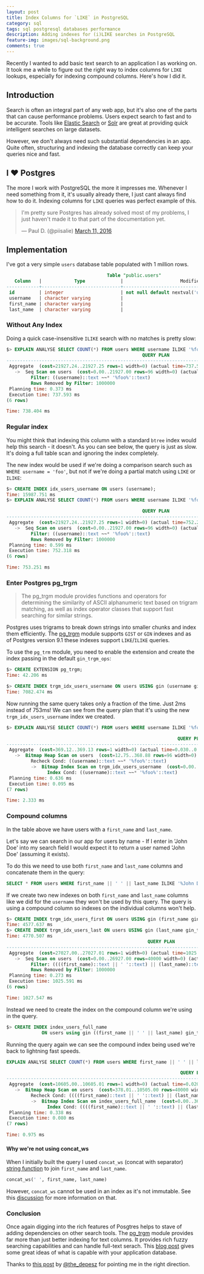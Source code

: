 ```yaml
---
layout: post
title: Index Columns for `LIKE` in PostgreSQL
category: sql
tags: sql postgresql databases performance
description: Adding indexes for (i)LIKE searches in PostgreSQL
feature-img: images/sql-background.png
comments: true
---
```


Recently I wanted to add basic text search to an application I as working on. It took me a while to figure out the right way to index columns for `LIKE` lookups, especially for indexing compound columns. Here's how I did it.

## Introduction

Search is often an integral part of any web app, but it's also one of the parts that can cause performance problems. Users expect search to fast and to be accurate. Tools like [Elastic Search](https://www.elastic.co/products/elasticsearch) or [Solr](http://lucene.apache.org/solr/) are great at providing quick intelligent searches on large datasets. 

However, we don't always need such substantial dependencies in an app. Quite often, structuring and indexing the database correctly can keep your queries nice and fast.

## I ❤ Postgres

The more I work with PostgreSQL the more it impresses me. Whenever I need something from it, it's usually already there, I just cant always find how to do it. Indexing columns for `LIKE` queries was perfect example of this.

<blockquote class="twitter-tweet" data-lang="en">
  <p lang="en" dir="ltr">
    I&#39;m pretty sure Postgres has already solved most of my problems, I just haven&#39;t made it to that part of the documentation yet.
  </p>&mdash; Paul D. (@piisalie) 
  <a href="https://twitter.com/piisalie/status/708320089280352257">March 11, 2016</a>
</blockquote>
<script async src="//platform.twitter.com/widgets.js" charset="utf-8"></script>

## Implementation

I've got a very simple `users` database table populated with 1 million rows.

```sql
                                     Table "public.users"
   Column   |            Type             |                     Modifiers
------------+-----------------------------+----------------------------------------------------
 id         | integer                     | not null default nextval('users_id_seq'::regclass)
 username   | character varying           |
 first_name | character varying           |
 last_name  | character varying           |
```


### Without Any Index

Doing a quick case-insensitive `ILIKE` search with no matches is pretty slow:

```sql
$> EXPLAIN ANALYSE SELECT COUNT(*) FROM users WHERE username ILIKE '%foo%';
                                                  QUERY PLAN
--------------------------------------------------------------------------------------------------------------
 Aggregate  (cost=21927.24..21927.25 rows=1 width=0) (actual time=737.523..737.523 rows=1 loops=1)
   ->  Seq Scan on users  (cost=0.00..21927.00 rows=96 width=0) (actual time=737.520..737.520 rows=0 loops=1)
         Filter: ((username)::text ~~* '%foo%'::text)
         Rows Removed by Filter: 1000000
 Planning time: 0.373 ms
 Execution time: 737.593 ms
(6 rows)

Time: 738.404 ms
```
### Regular index

You might think that indexing this column with a standard `btree` index would help this search - it doesn't. As you can see below, the query is just as slow. It's doing a full table scan and ignoring the index completely. 

The new index would be used if we're doing a comparison search such as `WHERE username = 'foo'`, but not if we're doing a partial match using `LIKE` or `ILIKE`:

```sql
$> CREATE INDEX idx_users_username ON users (username);
Time: 15987.751 ms
$> EXPLAIN ANALYSE SELECT COUNT(*) FROM users WHERE username ILIKE '%foo%';

                                                  QUERY PLAN
--------------------------------------------------------------------------------------------------------------
 Aggregate  (cost=21927.24..21927.25 rows=1 width=0) (actual time=752.271..752.271 rows=1 loops=1)
   ->  Seq Scan on users  (cost=0.00..21927.00 rows=96 width=0) (actual time=752.268..752.268 rows=0 loops=1)
         Filter: ((username)::text ~~* '%foo%'::text)
         Rows Removed by Filter: 1000000
 Planning time: 0.599 ms
 Execution time: 752.318 ms
(6 rows)

Time: 753.251 ms
```

### Enter Postgres pg_trgm

> The pg_trgm module provides functions and operators for determining the similarity of ASCII alphanumeric text based on trigram matching, as well as index operator classes that support fast searching for similar strings.

Postgres uses trigrams to break down strings into smaller chunks and index them efficiently. The [pg_trgm](http://www.postgresql.org/docs/9.5/static/pgtrgm.html) module supports `GIST` or `GIN` indexes and as of Postgres version 9.1 these indexes support `LIKE`/`ILIKE` queries.

To use the `pg_trm` module, you need to enable the extension and create the index passing in the default `gin_trgm_ops`:

```sql
$> CREATE EXTENSION pg_trgm;
Time: 42.206 ms

$> CREATE INDEX trgm_idx_users_username ON users USING gin (username gin_trgm_ops);
Time: 7082.474 ms
```

Now running the same query takes only a fraction of the time. Just 2ms instead of 753ms! We can see from the query plan that it's using the new `trgm_idx_users_username` index we created.

```sql
$> EXPLAIN ANALYSE SELECT COUNT(*) FROM users WHERE username ILIKE '%foo%';

                                                               QUERY PLAN
----------------------------------------------------------------------------------------------------------------------------------------
 Aggregate  (cost=369.12..369.13 rows=1 width=0) (actual time=0.030..0.030 rows=1 loops=1)
   ->  Bitmap Heap Scan on users  (cost=12.75..368.88 rows=96 width=0) (actual time=0.026..0.026 rows=0 loops=1)
         Recheck Cond: ((username)::text ~~* '%foo%'::text)
         ->  Bitmap Index Scan on trgm_idx_users_username  (cost=0.00..12.72 rows=96 width=0) (actual time=0.024..0.024 rows=0 loops=1)
               Index Cond: ((username)::text ~~* '%foo%'::text)
 Planning time: 0.636 ms
 Execution time: 0.095 ms
(7 rows)

Time: 2.333 ms

```
### Compound columns

In the table above we have users with a `first_name` and `last_name`.

Let's say we can search in our app for users by name - If I enter in 'John Doe' into my search field I would expect it to return a user named 'John Doe' (assuming it exists).

To do this we need to use both `first_name` and `last_name` columns and concatenate them in the query:

```sql
SELECT * FROM users WHERE first_name || ' ' || last_name ILIKE '%John Doe%'
```
If we create two new indexes on both `first_name` and `last_name` columns like we did for the `username` they won't be used by this query. The query is using a compound column so indexes on the individual columns won't help.

```sql
$> CREATE INDEX trgm_idx_users_first ON users USING gin (first_name gin_trgm_ops);
Time: 4577.637 ms
$> CREATE INDEX trgm_idx_users_last ON users USING gin (last_name gin_trgm_ops);
Time: 4770.507 ms
                                                    QUERY PLAN
-------------------------------------------------------------------------------------------------------------------
 Aggregate  (cost=27027.00..27027.01 rows=1 width=0) (actual time=1025.543..1025.544 rows=1 loops=1)
   ->  Seq Scan on users  (cost=0.00..26927.00 rows=40000 width=0) (actual time=1025.539..1025.539 rows=0 loops=1)
         Filter: ((((first_name)::text || ' '::text) || (last_name)::text) ~~* '%foo%'::text)
         Rows Removed by Filter: 1000000
 Planning time: 0.273 ms
 Execution time: 1025.591 ms
(6 rows)

Time: 1027.547 ms
```
Instead we need to create the index on the compound column we're using in the query.

```sql
$> CREATE INDEX index_users_full_name
             ON users using gin ((first_name || ' ' || last_name) gin_trgm_ops);

```

Running the query again we can see the compound index being used we're back to lightning fast speeds.

```sql
EXPLAIN ANALYSE SELECT COUNT(*) FROM users WHERE first_name || ' ' || last_name ILIKE '%foo%';

                                                                QUERY PLAN
------------------------------------------------------------------------------------------------------------------------------------------
 Aggregate  (cost=10605.00..10605.01 rows=1 width=0) (actual time=0.020..0.020 rows=1 loops=1)
   ->  Bitmap Heap Scan on users  (cost=378.01..10505.00 rows=40000 width=0) (actual time=0.018..0.018 rows=0 loops=1)
         Recheck Cond: ((((first_name)::text || ' '::text) || (last_name)::text) ~~* '%foo%'::text)
         ->  Bitmap Index Scan on index_users_full_name  (cost=0.00..368.01 rows=40000 width=0) (actual time=0.016..0.016 rows=0 loops=1)
               Index Cond: ((((first_name)::text || ' '::text) || (last_name)::text) ~~* '%foo%'::text)
 Planning time: 0.338 ms
 Execution time: 0.080 ms
(7 rows)

Time: 0.975 ms
```

#### Why we're not using concat_ws

When I initially built the query I used `concat_ws` (concat with separator) [string function](http://www.postgresql.org/docs/9.5/static/functions-string.html) to join `first_name` and `last_name`.

```sql
concat_ws(' ', first_name, last_name)
```
However, `concat_ws` cannot be used in an index as it's not immutable. See this [discussion](http://www.postgresql.org/message-id/3361.1410026366@sss.pgh.pa.us) for more information on that.

### Conclusion

Once again digging into the rich features of Posgtres helps to stave of adding dependencies on other search tools. The [pg_trgm](http://www.postgresql.org/docs/9.5/static/pgtrgm.html) module provides far more than just better indexing for text columns. It provides rich fuzzy searching capabilities and can handle full-text serach. This [blog post](http://blog.lostpropertyhq.com/postgres-full-text-search-is-good-enough/) gives some great ideas of what is capable with your application database.

Thanks to [this post](https://www.depesz.com/2011/02/19/waiting-for-9-1-faster-likeilike/) by [@the_depesz](https://twitter.com/the_depesz) for pointing me in the right direction.
